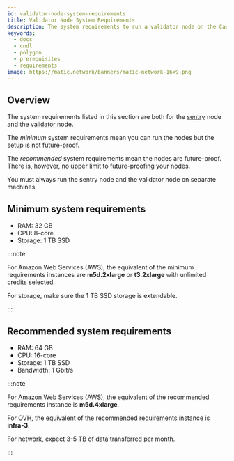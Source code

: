 ```yaml
---
id: validator-node-system-requirements
title: Validator Node System Requirements
description: The system requirements to run a validator node on the Candle Network.
keywords:
  - docs
  - cndl
  - polygon
  - prerequisites
  - requirements
image: https://matic.network/banners/matic-network-16x9.png 
---
```


## Overview

The system requirements listed in this section are both for the [sentry](/docs/validate/glossary#sentry) node and the [validator](/docs/validate/glossary#validator) node.

The *minimum* system requirements mean you can run the nodes but the setup is not future-proof.

The *recommended* system requirements mean the nodes are future-proof. There is, however, no upper limit to future-proofing your nodes.

You must always run the sentry node and the validator node on separate machines.

## Minimum system requirements

* RAM: 32 GB
* CPU: 8-core
* Storage: 1 TB SSD

:::note

For Amazon Web Services (AWS), the equivalent of the minimum requirements instances are **m5d.2xlarge** or **t3.2xlarge** with unlimited credits selected.

For storage, make sure the 1 TB SSD storage is extendable.

:::

## Recommended system requirements

* RAM: 64 GB
* CPU: 16-core
* Storage: 1 TB SSD
* Bandwidth: 1 Gbit/s

:::note

For Amazon Web Services (AWS), the equivalent of the recommended requirements instance is **m5d.4xlarge**.

For OVH, the equivalent of the recommended requirements instance is **infra-3**.

For network, expect 3-5 TB of data transferred per month.

:::
